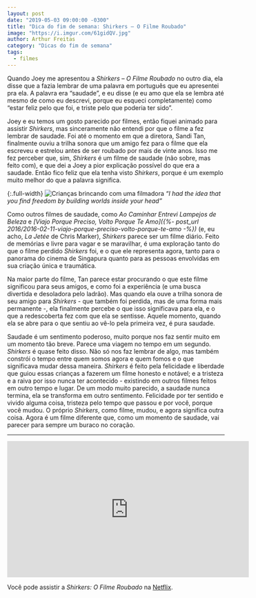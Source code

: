 ```yaml
---
layout: post
date: "2019-05-03 09:00:00 -0300"
title: "Dica do fim de semana: Shirkers — O Filme Roubado"
image: "https://i.imgur.com/61gidQV.jpg"
author: Arthur Freitas
category: "Dicas do fim de semana"
tags:
  - filmes
---
```


Quando Joey me apresentou a _Shirkers – O Filme Roubado_ no outro dia, ela disse que a fazia lembrar de uma palavra em português que eu apresentei pra ela. A palavra era “saudade”, e eu disse (e eu amo que ela se lembra até mesmo de como eu descrevi, porque eu esqueci completamente) como “estar feliz pelo que foi, e triste pelo que poderia ter sido”.

Joey e eu temos um gosto parecido por filmes, então fiquei animado para assistir _Shirkers_, mas sinceramente não entendi por que o filme a fez lembrar de saudade. Foi até o momento em que a diretora, Sandi Tan, finalmente ouviu a trilha sonora que um amigo fez para o filme que ela escreveu e estrelou antes de ser roubado por mais de vinte anos. Isso me fez perceber que, sim, _Shirkers_ é um filme de saudade (não sobre, mas feito com), e que dei a Joey a pior explicação possível do que era a saudade. Então fico feliz que ela tenha visto _Shirkers_, porque é um exemplo muito melhor do que a palavra significa.

{:.full-width}
![Crianças brincando com uma filmadora](https://i.imgur.com/zpuR37f.png)
_“I had the idea that you find freedom by building worlds inside your head”_

Como outros filmes de saudade, como _Ao Caminhar Entrevi Lampejos de Beleza_ e _[Viajo Porque Preciso, Volto Porque Te Amo]({%- post_url 2016/2016-02-11-viajo-porque-preciso-volto-porque-te-amo -%})_ (e, eu acho, _La Jetée_ de Chris Marker), _Shirkers_ parece ser um filme diário. Feito de memórias e livre para vagar e se maravilhar, é uma exploração tanto do que o filme perdido _Shirkers_ foi, e o que ele representa agora, tanto para o panorama do cinema de Singapura quanto para as pessoas envolvidas em sua criação única e traumática.

Na maior parte do filme, Tan parece estar procurando o que este filme significou para seus amigos, e como foi a experiência (e uma busca divertida e desoladora pelo ladrão). Mas quando ela ouve a trilha sonora de seu amigo para _Shirkers_ - que também foi perdida, mas de uma forma mais permanente -, ela finalmente percebe o que isso significava para ela, e o que a redescoberta fez com que ela se sentisse. Aquele momento, quando ela se abre para o que sentiu ao vê-lo pela primeira vez, é pura saudade.

Saudade é um sentimento poderoso, muito porque nos faz sentir muito em um momento tão breve. Parece uma viagem no tempo em um segundo. _Shirkers_ é quase feito disso. Não só nos faz lembrar de algo, mas também constrói o tempo entre quem somos agora e quem fomos e o que significava mudar dessa maneira. _Shirkers_ é feito pela felicidade e liberdade que guiou essas crianças a fazerem um filme honesto e notável; e a tristeza e a raiva por isso nunca ter acontecido - existindo em outros filmes feitos em outro tempo e lugar. De um modo muito parecido, a saudade nunca termina, ela se transforma em outro sentimento. Felicidade por ter sentido e vivido alguma coisa, tristeza pelo tempo que passou e por você, porque você mudou. O próprio _Shirkers_, como filme, mudou, e agora significa outra coisa. Agora é um filme diferente que, como um momento de saudade, vai parecer para sempre um buraco no coração.

---

<iframe width="560" height="315" src="https://www.youtube.com/embed/u3wPWCj2L6I" frameborder="0" allow="accelerometer; autoplay; encrypted-media; gyroscope; picture-in-picture" allowfullscreen></iframe>

Você pode assistir a _Shirkers: O Filme Roubado_ na [Netflix](https://www.netflix.com/title/80241061).

